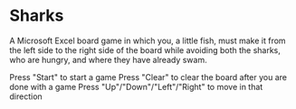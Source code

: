 # Sharks
A Microsoft Excel board game in which you, a little fish, must make it from the left side to the right side of the board while avoiding both the sharks, who are hungry, and where they have already swam.

Press "Start" to start a game
Press "Clear" to clear the board after you are done with a game
Press "Up"/"Down"/"Left"/"Right" to move in that direction

